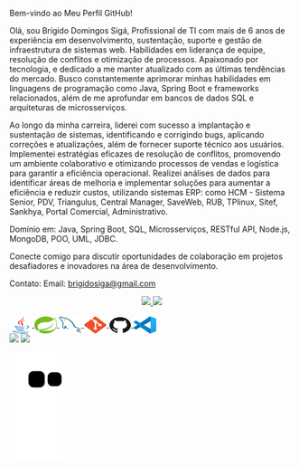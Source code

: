 Bem-vindo ao Meu Perfil GitHub!

Olá, sou Brígido Domingos Sigá, Profissional de TI com mais de 6 anos de experiência em desenvolvimento, sustentação, suporte e gestão de infraestrutura de sistemas web. Habilidades em liderança de equipe, resolução de conflitos e otimização de processos. Apaixonado por tecnologia, e dedicado a me manter atualizado com as últimas tendências do mercado. Busco constantemente aprimorar minhas habilidades em linguagens de programação como Java, Spring Boot e frameworks relacionados, além de me aprofundar em bancos de dados SQL e arquiteturas de microsserviços.

Ao longo da minha carreira, liderei com sucesso a implantação e sustentação de sistemas, identificando e corrigindo bugs, aplicando correções e atualizações, além de fornecer suporte técnico aos usuários. Implementei estratégias eficazes de resolução de conflitos, promovendo um ambiente colaborativo e otimizando processos de vendas e logística para garantir a eficiência operacional. Realizei análises de dados para identificar áreas de melhoria e implementar soluções para aumentar a eficiência e reduzir custos, utilizando sistemas ERP: como HCM - Sistema Senior, PDV, Triangulus, Central Manager, SaveWeb, RUB, TPlinux, Sitef, Sankhya, Portal Comercial, Administrativo.

Domínio em: Java, Spring Boot, SQL, Microsserviços, RESTful API, Node.js, MongoDB, POO, UML, JDBC.

Conecte comigo para discutir oportunidades de colaboração em projetos desafiadores e inovadores na área de desenvolvimento.

Contato:
Email: brigidosiga@gmail.com

<div align="center">
  <a href="https://github.com/BrigidoDsiga">
  <img height="180em" src="https://github-readme-stats.vercel.app/api?username=BrigidoDsiga&show_icons=true&theme=blue-green&include_all_commits=true&count_private=true"/>
  <img height="180em" src="https://github-readme-stats.vercel.app/api/top-langs/?username=BrigidoDsiga&layout=compact&langs_count=7&theme=chartreuse-dark"/>
</div>
 <div style="display: inline_block"><br>
  <img align="center" alt="Brigido-Java" height="30" width="40" src="https://raw.githubusercontent.com/devicons/devicon/master/icons/java/java-original.svg"> 
   <img align="center" alt="Spring" height="30" width="40" src="https://raw.githubusercontent.com/devicons/devicon/master/icons/spring/spring-original.svg">
  <img align="center" alt="SQL" height="30" width="40" src="https://raw.githubusercontent.com/devicons/devicon/master/icons/mysql/mysql-original.svg">
  <img align="center" alt="Brigido-Git" height="30" width="40" src="https://raw.githubusercontent.com/devicons/devicon/master/icons/git/git-original.svg">
  <img align="center" alt="Brigido-Github" height="30" width="40" src="https://raw.githubusercontent.com/devicons/devicon/master/icons/github/github-original.svg"> 
   <img align="center" alt="VSCode" height="30" width="40" src="https://raw.githubusercontent.com/devicons/devicon/master/icons/vscode/vscode-original.svg">
</div>
 
<div> 
   <a href = "mailto:brigidosiga@gmail.com"><img src="https://img.shields.io/badge/-Gmail-%23333?style=for-the-badge&logo=gmail&logoColor=white" target="_blank"></a>
  <a href="https://www.linkedin.com/in/br%C3%ADgido-siga-b70a1717a" target="_blank"><img src="https://img.shields.io/badge/-LinkedIn-%230077B5?style=for-the-badge&logo=linkedin&logoColor=white" target="_blank"></a> 
  
  ![Snake animation](https://github.com/rafaballerini/rafaballerini/blob/output/github-contribution-grid-snake.svg)
  
</div>

